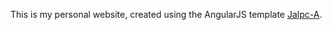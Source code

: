 This is my personal website, created using the AngularJS template [Jalpc-A](https://github.com/Jack614/Jalpc-A).

